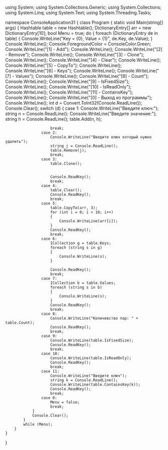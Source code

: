 using System;
using System.Collections.Generic;
using System.Collections;
using System.Linq;
using System.Text;
using System.Threading.Tasks;

namespace ConsoleApplication31
{
    class Program
    {
        static void Main(string[] args)
        {
            Hashtable table = new Hashtable();
            DictionaryEntry[] arr = new DictionaryEntry[10];
            bool Menu = true;
            do
            {
                foreach (DictionaryEntry de in table)
                {
                    Console.WriteLine("Key = {0}, Value = {1}", de.Key, de.Value);
                }
                Console.WriteLine();
                Console.ForegroundColor = ConsoleColor.Green;
                Console.WriteLine("[1] - Add");
                Console.WriteLine();
                Console.WriteLine("[2] - Remove");
                Console.WriteLine();
                Console.WriteLine("[3] - Clone");
                Console.WriteLine();
                Console.WriteLine("[4] - Clear");
                Console.WriteLine();
                Console.WriteLine("[5] - CopyTo");
                Console.WriteLine();
                Console.WriteLine("[6] - Keys");
                Console.WriteLine();
                Console.WriteLine("[7] - Values");
                Console.WriteLine();
                Console.WriteLine("[8] - Count");
                Console.WriteLine();
                Console.WriteLine("[9] - IsFixedSize");
                Console.WriteLine();
                Console.WriteLine("[10] - IsReadOnly");
                Console.WriteLine();
                Console.WriteLine("[11] - ContainsKey");
                Console.WriteLine();
                Console.WriteLine("[0] - Выход из программы");
                Console.WriteLine();
                int d = Convert.ToInt32(Console.ReadLine());
                Console.Clear();
                switch (d)
                {
                    case 1:
                        Console.WriteLine("Введите ключ:");
                        string n = Console.ReadLine();
                        Console.WriteLine("Введите значение:");
                        string h = Console.ReadLine();
                        table.Add(n, h);

                        break;
                    case 2:
                        Console.WriteLine("Введите ключ который нужно удалить");
                        string j = Console.ReadLine();
                        table.Remove(j);
                        break;
                    case 3:
                        table.Clone();


                        Console.ReadKey();
                        break;
                    case 4:
                        table.Clear();
                        Console.ReadKey();
                        break;
                    case 5:
                        table.CopyTo(arr, 3);
                        for (int i = 0; i < 10; i++)
                        {
                            Console.WriteLine(arr[i]);
                        }
                        Console.ReadKey();
                        break;
                    case 6:
                        ICollection g = table.Keys;
                        foreach (string s in g)
                        {
                            Console.WriteLine(s);
                        }

                        Console.ReadKey();
                        break;
                    case 7:
                        ICollection b = table.Values;
                        foreach (string s in b)
                        {
                            Console.WriteLine(s);
                        }
                        Console.ReadKey();
                        break;
                    case 8:
                        Console.WriteLine("Количевство пар: " + table.Count);
                        Console.ReadKey();
                        break;
                    case 9:
                        Console.WriteLine(table.IsFixedSize);
                        Console.ReadKey();
                        break;
                    case 10:
                        Console.WriteLine(table.IsReadOnly);
                        Console.ReadKey();
                        break;
                    case 11:
                        Console.WriteLine("Введите ключ");
                        string k = Console.ReadLine();
                        Console.WriteLine(table.ContainsKey(k));
                        Console.ReadKey();
                        break;
                    case 0:
                        Menu = false;
                        break;
                }
                Console.Clear();
            }
            while (Menu);
        }
    }
}

